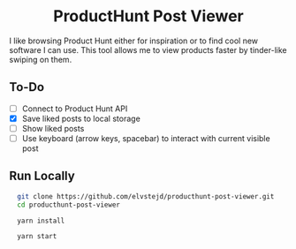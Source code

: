 <div align="center">

# ProductHunt Post Viewer

</div>

I like browsing Product Hunt either for inspiration or to find cool new software I can use. This tool allows me to view products faster by tinder-like swiping on them.

## To-Do

- [ ] Connect to Product Hunt API
- [x] Save liked posts to local storage
- [ ] Show liked posts
- [ ] Use keyboard (arrow keys, spacebar) to interact with current visible post

## Run Locally

```bash
  git clone https://github.com/elvstejd/producthunt-post-viewer.git
  cd producthunt-post-viewer
```

```bash
  yarn install
```

```bash
  yarn start
```
